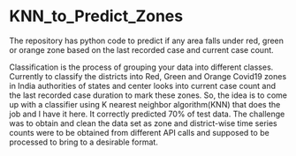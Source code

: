# KNN_to_Predict_Zones
The repository has python code to predict if any area falls under red, green or orange zone based on the last recorded case and current case count.

Classification is the process of grouping your data into different classes. Currently to classify the districts into Red, Green and Orange Covid19 zones in India authorities of states and center looks into current case count and the last recorded case duration to mark these zones. 
So, the idea is to come up with a classifier using K nearest neighbor algorithm(KNN) that does the job and I have it here. It correctly predicted 70% of test data. The challenge was to obtain and clean the data set as zone and district-wise time series counts were to be obtained from different API calls and supposed to be processed to bring to a desirable format.
